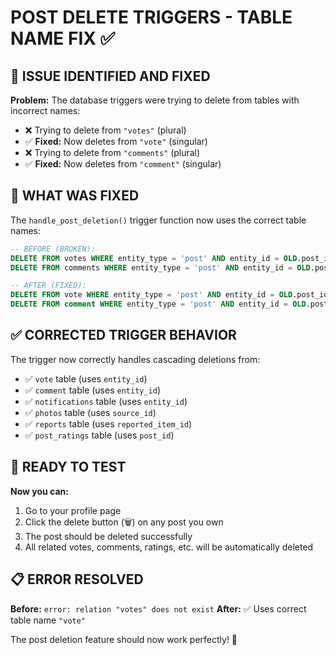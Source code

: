 # POST DELETE TRIGGERS - TABLE NAME FIX ✅

## 🎯 ISSUE IDENTIFIED AND FIXED

**Problem:** The database triggers were trying to delete from tables with incorrect names:
- ❌ Trying to delete from `"votes"` (plural)
- ✅ **Fixed:** Now deletes from `"vote"` (singular)
- ❌ Trying to delete from `"comments"` (plural)  
- ✅ **Fixed:** Now deletes from `"comment"` (singular)

## 🔧 WHAT WAS FIXED

The `handle_post_deletion()` trigger function now uses the correct table names:

```sql
-- BEFORE (BROKEN):
DELETE FROM votes WHERE entity_type = 'post' AND entity_id = OLD.post_id;
DELETE FROM comments WHERE entity_type = 'post' AND entity_id = OLD.post_id;

-- AFTER (FIXED):
DELETE FROM vote WHERE entity_type = 'post' AND entity_id = OLD.post_id;
DELETE FROM comment WHERE entity_type = 'post' AND entity_id = OLD.post_id;
```

## ✅ CORRECTED TRIGGER BEHAVIOR

The trigger now correctly handles cascading deletions from:
- ✅ `vote` table (uses `entity_id`)
- ✅ `comment` table (uses `entity_id`)
- ✅ `notifications` table (uses `entity_id`)
- ✅ `photos` table (uses `source_id`)
- ✅ `reports` table (uses `reported_item_id`)
- ✅ `post_ratings` table (uses `post_id`)

## 🧪 READY TO TEST

**Now you can:**
1. Go to your profile page
2. Click the delete button (🗑️) on any post you own
3. The post should be deleted successfully
4. All related votes, comments, ratings, etc. will be automatically deleted

## 📋 ERROR RESOLVED

**Before:** `error: relation "votes" does not exist`
**After:** ✅ Uses correct table name `"vote"`

The post deletion feature should now work perfectly! 🚀
